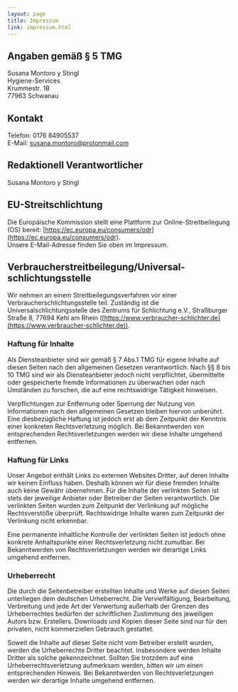 ```yaml
---
layout: page
title: Impressum
link: impressum.html
---
```


## Angaben gemäß § 5 TMG

Susana Montoro y Stingl  
Hygiene-Services  
Krummestr. 1B  
77963 Schwanau

## Kontakt

Telefon: 0176 84905537  
E-Mail: susana.montoro@protonmail.com

<!-- ## Berufsbezeichnung und berufsrechtliche Regelungen

Berufsbezeichnung: Desinfektor  
Zuständige Kammer:  
Verliehen in:  
Es gelten folgende berufsrechtliche Regelungen:  
Regelungen einsehbar unter: [http://](http://) -->

## Redaktionell Verantwortlicher

Susana Montoro y Stingl

## EU-Streitschlichtung

Die Europäische Kommission stellt eine Plattform zur Online-Streitbeilegung (OS) bereit: [https://ec.europa.eu/consumers/odr](https://ec.europa.eu/consumers/odr).  
Unsere E-Mail-Adresse finden Sie oben im Impressum.

## Verbraucher­streit­beilegung/Universal­schlichtungs­stelle

Wir nehmen an einem Streitbeilegungsverfahren vor einer Verbraucherschlichtungsstelle teil. Zuständig ist die Universalschlichtungsstelle des Zentrums für Schlichtung e.V., Straßburger Straße 8, 77694 Kehl am Rhein ([https://www.verbraucher-schlichter.de](https://www.verbraucher-schlichter.de)).

### Haftung für Inhalte

Als Diensteanbieter sind wir gemäß § 7 Abs.1 TMG für eigene Inhalte auf diesen Seiten nach den allgemeinen Gesetzen verantwortlich. Nach §§ 8 bis 10 TMG sind wir als Diensteanbieter jedoch nicht verpflichtet, übermittelte oder gespeicherte fremde Informationen zu überwachen oder nach Umständen zu forschen, die auf eine rechtswidrige Tätigkeit hinweisen.

Verpflichtungen zur Entfernung oder Sperrung der Nutzung von Informationen nach den allgemeinen Gesetzen bleiben hiervon unberührt. Eine diesbezügliche Haftung ist jedoch erst ab dem Zeitpunkt der Kenntnis einer konkreten Rechtsverletzung möglich. Bei Bekanntwerden von entsprechenden Rechtsverletzungen werden wir diese Inhalte umgehend entfernen.

### Haftung für Links

Unser Angebot enthält Links zu externen Websites Dritter, auf deren Inhalte wir keinen Einfluss haben. Deshalb können wir für diese fremden Inhalte auch keine Gewähr übernehmen. Für die Inhalte der verlinkten Seiten ist stets der jeweilige Anbieter oder Betreiber der Seiten verantwortlich. Die verlinkten Seiten wurden zum Zeitpunkt der Verlinkung auf mögliche Rechtsverstöße überprüft. Rechtswidrige Inhalte waren zum Zeitpunkt der Verlinkung nicht erkennbar.

Eine permanente inhaltliche Kontrolle der verlinkten Seiten ist jedoch ohne konkrete Anhaltspunkte einer Rechtsverletzung nicht zumutbar. Bei Bekanntwerden von Rechtsverletzungen werden wir derartige Links umgehend entfernen.

### Urheberrecht

Die durch die Seitenbetreiber erstellten Inhalte und Werke auf diesen Seiten unterliegen dem deutschen Urheberrecht. Die Vervielfältigung, Bearbeitung, Verbreitung und jede Art der Verwertung außerhalb der Grenzen des Urheberrechtes bedürfen der schriftlichen Zustimmung des jeweiligen Autors bzw. Erstellers. Downloads und Kopien dieser Seite sind nur für den privaten, nicht kommerziellen Gebrauch gestattet.

Soweit die Inhalte auf dieser Seite nicht vom Betreiber erstellt wurden, werden die Urheberrechte Dritter beachtet. Insbesondere werden Inhalte Dritter als solche gekennzeichnet. Sollten Sie trotzdem auf eine Urheberrechtsverletzung aufmerksam werden, bitten wir um einen entsprechenden Hinweis. Bei Bekanntwerden von Rechtsverletzungen werden wir derartige Inhalte umgehend entfernen.